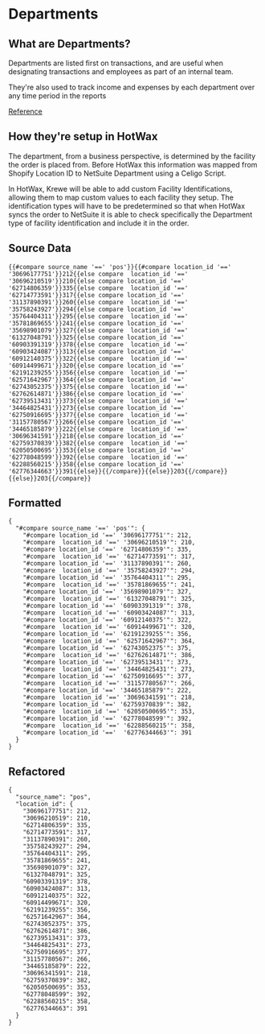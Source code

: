 # Departments

## What are Departments?
Departments are listed first on transactions, and are useful when designating transactions and employees as part of an internal team.

They're also used to track income and expenses by each department over any time period in the reports

[Reference][departmentDocs]

## How they're setup in HotWax
The department, from a business perspective, is determined by the facility the order is placed from. Before HotWax this information was mapped from Shopify Location ID to NetSuite Department using a Celigo Script.

In HotWax, Krewe will be able to add custom Facility Identifications, allowing them to map custom values to each facility they setup. The identification types will have to be predetermined so that when HotWax syncs the order to NetSuite it is able to check specifically the Department type of facility identification and include it in the order.

<!-- add actual facility type id -->

## Source Data
```
{{#compare source_name '==' 'pos'}}{{#compare location_id '==' '30696177751'}}212{{else compare  location_id '==' '30696210519'}}210{{else compare location_id '==' '62714806359'}}335{{else compare  location_id '==' '62714773591'}}317{{else compare location_id '==' '31137890391'}}260{{else compare  location_id '==' '35758243927'}}294{{else compare location_id '==' '35764404311'}}295{{else compare  location_id '==' '35781869655'}}241{{else compare location_id '==' '35698901079'}}327{{else compare  location_id '==' '61327048791'}}325{{else compare location_id '==' '60903391319'}}378{{else compare  location_id '==' '60903424087'}}313{{else compare location_id '==' '60912140375'}}322{{else compare  location_id '==' '60914499671'}}320{{else compare location_id '==' '62191239255'}}356{{else compare  location_id '==' '62571642967'}}364{{else compare location_id '==' '62743052375'}}375{{else compare  location_id '==' '62762614871'}}386{{else compare location_id '==' '62739513431'}}373{{else compare  location_id '==' '34464825431'}}273{{else compare location_id '==' '62750916695'}}377{{else compare  location_id '==' '31157780567'}}266{{else compare location_id '==' '34465185879'}}222{{else compare  location_id '==' '30696341591'}}218{{else compare location_id '==' '62759370839'}}382{{else compare  location_id '==' '62050500695'}}353{{else compare location_id '==' '62778048599'}}392{{else compare  location_id '==' '62288560215'}}358{{else compare location_id '=='  
'62776344663'}}391{{else}}{{/compare}}{{else}}203{{/compare}}{{else}}203{{/compare}}
```

## Formatted

```
{
  "#compare source_name '==' 'pos'": {
    "#compare location_id '==' '30696177751'": 212,
    "#compare  location_id '==' '30696210519'": 210,
    "#compare location_id '==' '62714806359'": 335,
    "#compare  location_id '==' '62714773591'": 317,
    "#compare location_id '==' '31137890391'": 260,
    "#compare  location_id '==' '35758243927'": 294,
    "#compare location_id '==' '35764404311'": 295,
    "#compare  location_id '==' '35781869655'": 241,
    "#compare location_id '==' '35698901079'": 327,
    "#compare  location_id '==' '61327048791'": 325,
    "#compare location_id '==' '60903391319'": 378,
    "#compare  location_id '==' '60903424087'": 313,
    "#compare location_id '==' '60912140375'": 322,
    "#compare  location_id '==' '60914499671'": 320,
    "#compare location_id '==' '62191239255'": 356,
    "#compare  location_id '==' '62571642967'": 364,
    "#compare location_id '==' '62743052375'": 375,
    "#compare  location_id '==' '62762614871'": 386,
    "#compare location_id '==' '62739513431'": 373,
    "#compare  location_id '==' '34464825431'": 273,
    "#compare location_id '==' '62750916695'": 377,
    "#compare  location_id '==' '31157780567'": 266,
    "#compare location_id '==' '34465185879'": 222,
    "#compare  location_id '==' '30696341591'": 218,
    "#compare location_id '==' '62759370839'": 382,
    "#compare  location_id '==' '62050500695'": 353,
    "#compare location_id '==' '62778048599'": 392,
    "#compare  location_id '==' '62288560215'": 358,
    "#compare location_id '=='  '62776344663'": 391
  }
}
```

## Refactored
```
{
  "source_name": "pos",
  "location_id": {
    "30696177751": 212,
    "30696210519": 210,
    "62714806359": 335,
    "62714773591": 317,
    "31137890391": 260,
    "35758243927": 294,
    "35764404311": 295,
    "35781869655": 241,
    "35698901079": 327,
    "61327048791": 325,
    "60903391319": 378,
    "60903424087": 313,
    "60912140375": 322,
    "60914499671": 320,
    "62191239255": 356,
    "62571642967": 364,
    "62743052375": 375,
    "62762614871": 386,
    "62739513431": 373,
    "34464825431": 273,
    "62750916695": 377,
    "31157780567": 266,
    "34465185879": 222,
    "30696341591": 218,
    "62759370839": 382,
    "62050500695": 353,
    "62778048599": 392,
    "62288560215": 358,
    "62776344663": 391
  }
}
```

<!-- page links -->
[departmentDocs]: https://docs.oracle.com/en/cloud/saas/netsuite/ns-online-help/section_N261602.html#Departments-and-Classes-Overview